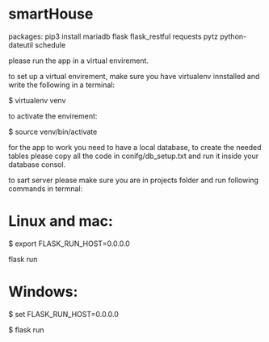# smartHouse

packages: 
pip3 install mariadb flask flask_restful requests pytz python-dateutil schedule

please run the app in a virtual envirement.

to set up a virtual envirement, make sure you have virtualenv innstalled and write the following in a terminal:

$ virtualenv venv

to activate the envirement:

$ source venv/bin/activate

for the app to work you need to have a local database, 
to create the needed tables please copy all the code in conifg/db_setup.txt
and run it inside your database consol.

to sart server please make sure you are in projects folder and run following commands in termnal:
# Linux and mac:

$ export FLASK_RUN_HOST=0.0.0.0 

flask run

# Windows:
$ set FLASK_RUN_HOST=0.0.0.0

$ flask run





